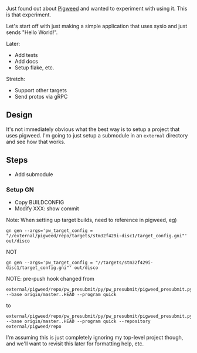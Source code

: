 Just found out about [Pigweed](https://pigweed.googlesource.com/) and wanted to
experiment with using it. This is that experiment.

Let's start off with just making a simple application that uses sysio and just
sends "Hello World!".

Later:
- Add tests
- Add docs
- Setup flake, etc.

Stretch:
- Support other targets
- Send protos via gRPC


## Design

It's not immediately obvious what the best way is to setup a project that uses
pigweed. I'm going to just setup a submodule in an `external` directory and see
how that works.

## Steps

- Add submodule

### Setup GN

- Copy BUILDCONFIG
- Modify XXX: show commit

Note: When setting up target builds, need to reference in pigweed, eg)

```
gn gen --args='pw_target_config = "//external/pigweed/repo/targets/stm32f429i-disc1/target_config.gni"' out/disco
```

NOT

```
gn gen --args='pw_target_config = "//targets/stm32f429i-disc1/target_config.gni"' out/disco
```

NOTE: pre-push hook changed from

```
external/pigweed/repo/pw_presubmit/py/pw_presubmit/pigweed_presubmit.py --base origin/master..HEAD --program quick
```

to

```
external/pigweed/repo/pw_presubmit/py/pw_presubmit/pigweed_presubmit.py --base origin/master..HEAD --program quick --repository external/pigweed/repo
```

I'm assuming this is just completely ignoring my top-level project though, and
we'll want to revisit this later for formatting help, etc.
